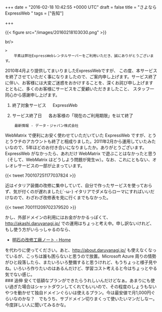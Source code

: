 
+++
date = "2016-02-18 10:42:55 +0000 UTC"
draft = false
title = "さよなら ExpressWeb "
tags = ["告知"]

+++


{{< figure src="/images/20160218103030.png"  >}}

br/>


    >
        平素は弊社ExpressWebレンタルサーバーをご利用いただき、誠にありがとうございます。
2010年4月より提供してまいりましたExpressWebですが、
この度、本サービスを終了させていただく事になりましたので、ご案内申し上げます。サービス終了に伴い、お客様には大変ご迷惑をおかけすることを、深くお詫び申し上げます
とともに、多くのお客様にサービスをご愛顧いただきましたこと、
スタッフ一同心から感謝申し上げます。
1. 終了対象サービス 
　 ExpressWeb
2. サービス終了日 
　 各お客様の「現在のご利用期限」を以て終了

        最新情報 - データ・ジャパン株式会社
    
WebMatrix で便利にお安く使わせていただいていた ExpressWeb ですが、とうとうウチのアカウントも終了と相成りました。2011年2月から運用していたみたいなので、5年ほどのお付き合いになりましたか。ありがとうございます。ExpressWeb がなかったら、あれだけ WebMatrix で遊ぶことはなかったと思う（そして、WebMatrix はどうしよう問題が発生ｗ）。なお、これにともない、オレオレサービスの一部が止まっています。

{{< tweet 700107251177037824 >}}

近はイタリア装備の改修に集中していて、自分で作ったサービスを使っておらず、気が付くのが遅れました(;´･ω･) イタリアでダメならローマにすればいいだけなので、わざわざ改修表を見に行くまでもなかった。

{{< tweet 700111209702379520 >}}

かし、外部ドメインの利用にはお金がかかるっぽくて、<a href="http://akashi.daruyanagi.jp/">http://akashi.daruyanagi.jp/</a> での運用はちょっと考え中。申し訳ないけれど、もし使う方がいらっしゃるのなら、

<ul>
<li><a href="http://akashiarsenal.azurewebsites.net/">明石の改修工廠ノート - Home</a></li>
</ul>を代わりに使ってください。あと、<a href="http://about.daruyanagi.jp/">http://about.daruyanagi.jp/</a> も使えなくなっているが、こっちは誰も困らないと思うので放置。Microsoft Azure 周りの情勢がひと段落したら、またいろいろ整備すると思うけれど、もうちょっと様子見やね。いろいろ作りたいのはあるんだけど、学習コスト考えると今はちょっとやる気でない感じ。

<div class="section">
    ### 追伸
    安くて低額なプランができたらうれしいんだけどなぁ。あまりにも使い過ぎた場合はシャットダウンしてくれてもいいので、その程度のしょうもないやつを動かせて独自ドメインぐらいは使えるプラン。今は最安値で月1,000円ぐらいなのかな？　でもうち、サブドメイン切りまくって使いたいマンだしなー。今度詳しい人に聞いてみるかな。

</div>


